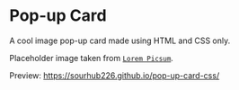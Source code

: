 # Pop-up Card 
A cool image pop-up card made using HTML and CSS only.

Placeholder image taken from [`Lorem Picsum`](https://picsum.photos/).

Preview: https://sourhub226.github.io/pop-up-card-css/

